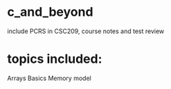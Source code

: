 # c_and_beyond
include PCRS in CSC209, course notes and test review
# topics included:
Arrays
Basics
Memory model
